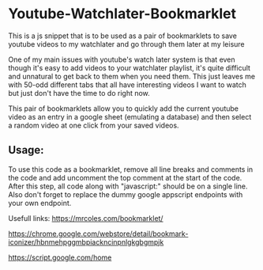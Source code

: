 # Youtube-Watchlater-Bookmarklet
This is a js snippet that is to be used as a pair of bookmarklets to save youtube videos to my watchlater and go through them later at my leisure

One of my main issues with youtube's watch later system is that even though it's easy to add videos to your watchlater playlist, it's quite difficult and unnatural to get back to them when you need them. This just leaves me with 50-odd different tabs that all have interesting videos I want to watch but just don't have the time to do right now.

This pair of bookmarklets allow you to quickly add the current youtube video as an entry in a google sheet (emulating a database) and then select a random video at one click from your saved videos. 

## Usage:
To use this code as a bookmarklet, remove all line breaks and comments in the code and add uncomment the top comment at the start of the code. After this step, all code along with "javascript:" should be on a single line. Also don't forget to replace the dummy google appscript endpoints with your own endpoint.


Usefull links:
https://mrcoles.com/bookmarklet/

https://chrome.google.com/webstore/detail/bookmark-iconizer/hbnmehpggmbpiackncinpnlgkgbgmpjk

https://script.google.com/home
